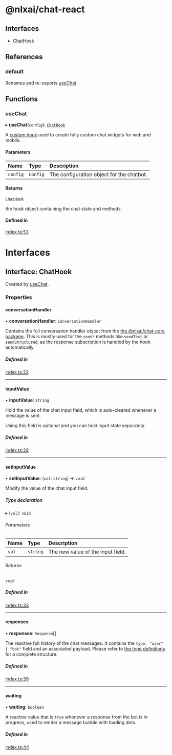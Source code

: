 <a name="readmemd"></a>

# @nlxai/chat-react

## Interfaces

- [ChatHook](#interfaceschathookmd)

## References

### default

Renames and re-exports [useChat](#usechat)

## Functions

### useChat

▸ **useChat**(`config`): [`ChatHook`](#interfaceschathookmd)

A [custom hook](https://react.dev/learn/reusing-logic-with-custom-hooks)
used to create fully custom chat widgets for web and mobile.

#### Parameters

| Name     | Type     | Description                               |
| :------- | :------- | :---------------------------------------- |
| `config` | `Config` | The configuration object for the chatbot. |

#### Returns

[`ChatHook`](#interfaceschathookmd)

the hook object containing the chat state and methods.

#### Defined in

[index.ts:53](https://github.com/nlxai/sdk/blob/0ffb6c1566a0c22d1f12b3a120556d8931f7df65/packages/chat-react/src/index.ts#L53)

<a name="indexmd"></a>

# Interfaces

<a name="interfaceschathookmd"></a>

## Interface: ChatHook

Created by [useChat](#usechat).

### Properties

#### conversationHandler

• **conversationHandler**: `ConversationHandler`

Contains the full conversation handler object from the [the @nlxai/chat-core package](https://github.com/nlxai/chat-sdk/blob/master/packages/chat-core/README.md).
This is mostly used for the `send*` methods like `sendText` or `sendStructured`, as the response subscription is
handled by the hook automatically.

##### Defined in

[index.ts:22](https://github.com/nlxai/sdk/blob/0ffb6c1566a0c22d1f12b3a120556d8931f7df65/packages/chat-react/src/index.ts#L22)

---

#### inputValue

• **inputValue**: `string`

Hold the value of the chat input field, which is auto-cleared whenever a message is sent.

Using this field is optional and you can hold input state separately.

##### Defined in

[index.ts:28](https://github.com/nlxai/sdk/blob/0ffb6c1566a0c22d1f12b3a120556d8931f7df65/packages/chat-react/src/index.ts#L28)

---

#### setInputValue

• **setInputValue**: (`val`: `string`) => `void`

Modify the value of the chat input field.

##### Type declaration

▸ (`val`): `void`

###### Parameters

| Name  | Type     | Description                       |
| :---- | :------- | :-------------------------------- |
| `val` | `string` | The new value of the input field. |

###### Returns

`void`

##### Defined in

[index.ts:33](https://github.com/nlxai/sdk/blob/0ffb6c1566a0c22d1f12b3a120556d8931f7df65/packages/chat-react/src/index.ts#L33)

---

#### responses

• **responses**: `Response`[]

The reactive full history of the chat messages.
It contains the `type: "user" | "bot"` field and an associated payload.
Please refer to [the type definitions](https://developers.nlx.ai/headless-api-reference#response) for a complete structure.

##### Defined in

[index.ts:39](https://github.com/nlxai/sdk/blob/0ffb6c1566a0c22d1f12b3a120556d8931f7df65/packages/chat-react/src/index.ts#L39)

---

#### waiting

• **waiting**: `boolean`

A reactive value that is `true` whenever a response from the bot is in progress, used to render a message
bubble with loading dots.

##### Defined in

[index.ts:44](https://github.com/nlxai/sdk/blob/0ffb6c1566a0c22d1f12b3a120556d8931f7df65/packages/chat-react/src/index.ts#L44)
